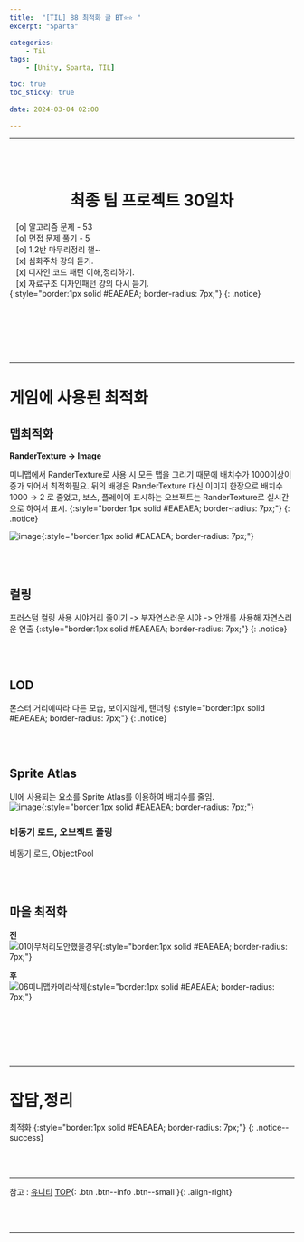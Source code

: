 ```yaml
---
title:  "[TIL] 88 최적화 글 BT⭐⭐ "
excerpt: "Sparta"

categories:
    - Til
tags:
    - [Unity, Sparta, TIL]

toc: true
toc_sticky: true
 
date: 2024-03-04 02:00

---
```

- - -


<BR><BR>

<center><H1>  최종 팀 프로젝트 30일차  </H1></center>

&nbsp;&nbsp; [o] 알고리즘 문제  - 53  
&nbsp;&nbsp; [o] 면접 문제 풀기 - 5     
&nbsp;&nbsp; [o] 1,2반 마무리정리  챌~   
&nbsp;&nbsp; [x] 심화주차 강의 듣기.   
&nbsp;&nbsp; [x] 디자인 코드 패턴 이해,정리하기.   
&nbsp;&nbsp; [x] 자료구조 디자인패턴 강의 다시 듣기.   
{:style="border:1px solid #EAEAEA; border-radius: 7px;"}
{: .notice}  

<br><br><br><br><br>
- - - 

# 게임에 사용된 최적화

## 맵최적화
**RanderTexture → Image**

미니맵에서 RanderTexture로 사용 시 모든 맵을 그리기 때문에 배치수가 1000이상이 증가 되어서 최적화필요.
뒤의 배경은 RanderTexture 대신 이미지 한장으로 배치수 1000 → 2 로 줄었고, 보스, 플레이어 표시하는 오브젝트는 RanderTexture로 실시간으로 하여서 표시.
{:style="border:1px solid #EAEAEA; border-radius: 7px;"}
{: .notice}  

![image](https://github.com/levell1/levell1.github.io/assets/96651722/34b06880-ccd6-4dea-8558-12d95bcf7528){:style="border:1px solid #EAEAEA; border-radius: 7px;"}  

<br><br>

## 컬링
프러스텀 컬링 사용 시야거리 줄이기
-> 부자연스러운 시야 -> 안개를 사용해 자연스러운 연출
{:style="border:1px solid #EAEAEA; border-radius: 7px;"}
{: .notice}  

<br><br>

## LOD
몬스터 거리에따라 다른 모습, 보이지않게, 랜더링
{:style="border:1px solid #EAEAEA; border-radius: 7px;"}
{: .notice}  

<br><br>

## Sprite Atlas
UI에 사용되는 요소를 Sprite Atlas를 이용하여 배치수를 줄임.  
![image](https://github.com/levell1/levell1.github.io/assets/96651722/0b2da0d3-9095-445c-a707-d987b9dbd9d0){:style="border:1px solid #EAEAEA; border-radius: 7px;"}  

### 비동기 로드, 오브젝트 풀링
비동기 로드, ObjectPool  

<br><br>

## 마을 최적화    
**전**  
![01아무처리도안했을경우](https://github.com/levell1/levell1.github.io/assets/96651722/f94541a1-73d2-4c85-b5f8-df903397e2b7){:style="border:1px solid #EAEAEA; border-radius: 7px;"}  

**후**  
![06미니맵카메라삭제](https://github.com/levell1/levell1.github.io/assets/96651722/ac9f8dd0-fe4e-473a-b690-fb37f7ebb8b3){:style="border:1px solid #EAEAEA; border-radius: 7px;"}  


<br><br><br><br><br>
- - - 

# 잡담,정리
최적화
{:style="border:1px solid #EAEAEA; border-radius: 7px;"}
{: .notice--success}  

<br><br>
- - -

참고 : [유니티](https://docs.unity3d.com/kr/)
[TOP](#){: .btn .btn--info .btn--small }{: .align-right}


<br><br>
- - -
